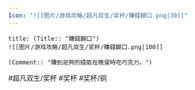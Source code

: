 ```yaml
---
Icon: "![[图片/游戏攻略/超凡双生/奖杯/賺錢餬口.png|30]]"
---
```

```ad-common-bronze-trophy
title: (Title:: "賺錢餬口")
![[图片/游戏攻略/超凡双生/奖杯/賺錢餬口.png|100]]

(Comment:: "賺到足夠的錢能在晚餐時吃巧克力。")
```

#超凡双生/奖杯 #奖杯 #奖杯/铜
